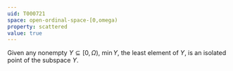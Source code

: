 ```yaml
---
uid: T000721
space: open-ordinal-space-[0,omega)
property: scattered
value: true
---
```

Given any nonempty $Y \subseteq [0,\Omega)$, $\min Y$, the least element of $Y$, is an isolated point of the subspace $Y$.

